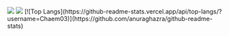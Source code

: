 

<img src="https://capsule-render.vercel.app/api?type=waving&color=D0A9F5&height=150&section=header" />
<img src="https://capsule-render.vercel.app/api?type=waving&color=D0A9F5&height=150&section=footer" />
[![Top Langs](https://github-readme-stats.vercel.app/api/top-langs/?username=Chaem03)](https://github.com/anuraghazra/github-readme-stats)

<!--
**Chaem03/Chaem03** is a ✨ _special_ ✨ repository because its `README.md` (this file) appears on your GitHub profile.

Here are some ideas to get you started:

- 🔭 I’m currently working on ...
- 🌱 I’m currently learning ...
- 👯 I’m looking to collaborate on ...
- 🤔 I’m looking for help with ...
- 💬 Ask me about ...
- 📫 How to reach me: ...
- 😄 Pronouns: ...
- ⚡ Fun fact: ...
-->
